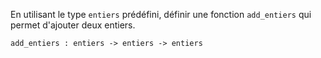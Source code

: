 En utilisant le type `entiers` prédéfini, définir une fonction `add_entiers` qui permet d'ajouter deux entiers.

`add_entiers : entiers -> entiers -> entiers`
